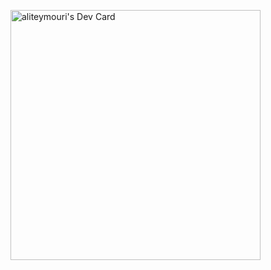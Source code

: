 <a href="https://app.daily.dev/aliteymouri"><img src="https://api.daily.dev/devcards/7931cba18bff4f6c83544f10ea18cf25.png?r=lm2" width="400" alt="aliteymouri's Dev Card"/></a>
